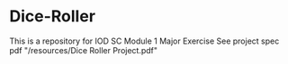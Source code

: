 ﻿# Dice-Roller
This is a repository for IOD SC Module 1 Major Exercise
See project spec pdf "/resources/Dice Roller Project.pdf"
